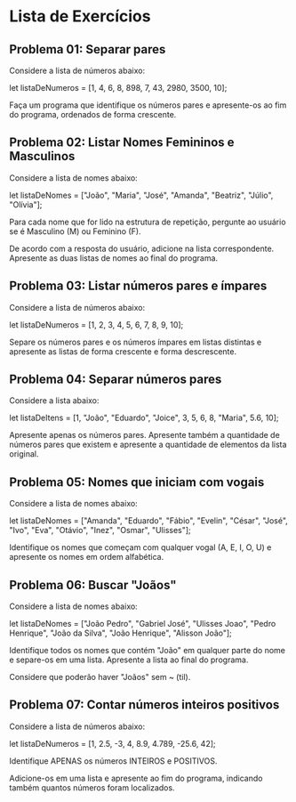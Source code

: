 # Lista de Exercícios

## Problema 01: Separar pares
Considere a lista de números abaixo:

let listaDeNumeros = [1, 4, 6, 8, 898, 7, 43, 2980, 3500, 10];

Faça um programa que identifique os números pares e apresente-os ao fim do programa, ordenados de forma crescente.

## Problema 02: Listar Nomes Femininos e Masculinos
Considere a lista de nomes abaixo:

let listaDeNomes = ["João", "Maria", "José", "Amanda", "Beatriz", "Júlio", "Olívia"];

Para cada nome que for lido na estrutura de repetição, pergunte ao usuário se é Masculino (M) ou Feminino (F). 

De acordo com a resposta do usuário, adicione na lista correspondente. Apresente as duas listas de nomes ao final do programa.

## Problema 03: Listar números pares e ímpares
Considere a lista de números abaixo:

let listaDeNumeros = [1, 2, 3, 4, 5, 6, 7, 8, 9, 10];

Separe os números pares e os números ímpares em listas distintas e apresente as listas de forma crescente e forma descrescente.

## Problema 04: Separar números pares
Considere a lista abaixo:

let listaDeItens = [1, "João", "Eduardo", "Joice", 3, 5, 6, 8, "Maria", 5.6, 10];

Apresente apenas os números pares. Apresente também a quantidade de números pares que existem e apresente a quantidade de elementos da lista original.

## Problema 05: Nomes que iniciam com vogais
Considere a lista de nomes abaixo:

let listaDeNomes = ["Amanda", "Eduardo", "Fábio", "Evelin", "César", "José", "Ivo", "Eva", "Otávio", "Inez", "Osmar", "Ulisses"];

Identifique os nomes que começam com qualquer vogal (A, E, I, O, U) e apresente os nomes em ordem alfabética.

## Problema 06: Buscar "Joãos"
Considere a lista de nomes abaixo:

let listaDeNomes = ["João Pedro", "Gabriel José", "Ulisses Joao", "Pedro Henrique", "João da Silva", "João Henrique", "Alisson João"];

Identifique todos os nomes que contém "João" em qualquer parte do nome e separe-os em uma lista. Apresente a lista ao final do programa.

Considere que poderão haver "Joãos" sem ~ (til).

## Problema 07: Contar números inteiros positivos
Considere a lista de números abaixo:

let listaDeNumeros = [1, 2.5, -3, 4, 8.9, 4.789, -25.6, 42];

Identifique APENAS os números INTEIROS e POSITIVOS. 

Adicione-os em uma lista e apresente ao fim do programa, indicando também quantos números foram localizados.
